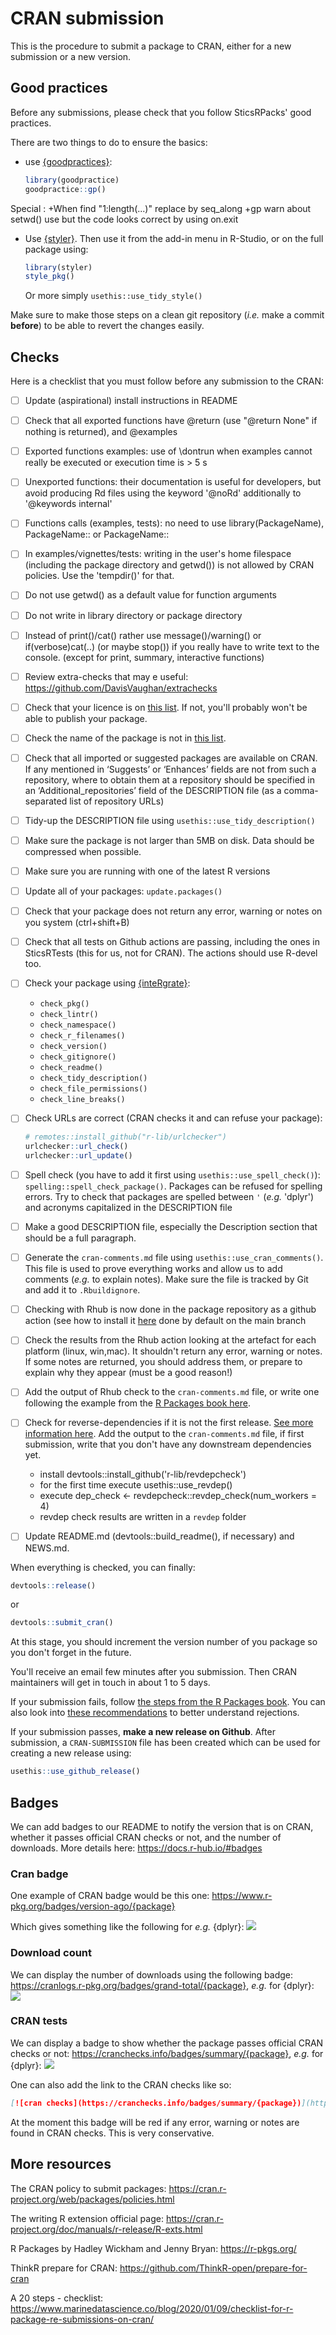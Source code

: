 # CRAN submission

This is the procedure to submit a package to CRAN, either for a new submission or a new version.

## Good practices

Before any submissions, please check that you follow SticsRPacks' good practices.

There are two things to do to ensure the basics:

- use [{goodpractices}](http://mangothecat.github.io/goodpractice/):

    ```r
    library(goodpractice)
    goodpractice::gp()
    ```
Special :
+When find "1:length(...)" replace by seq_along
+gp warn about setwd() use but the code looks correct by using on.exit

- Use [{styler}](https://styler.r-lib.org). Then use it from the add-in menu in R-Studio, or on the full package using:

    ```r
    library(styler)
    style_pkg()
    ```

    Or more simply `usethis::use_tidy_style()`

Make sure to make those steps on a clean git repository (*i.e.* make a commit **before**) to be able to revert the changes easily.

## Checks

Here is a checklist that you must follow before any submission to the CRAN:
- [ ] Update (aspirational) install instructions in README
- [ ] Check that all exported functions have @return (use "@return None" if nothing is returned), and @examples
- [ ] Exported functions examples: use of \dontrun when examples cannot really be executed or execution time is > 5 s
- [ ] Unexported functions: their documentation is useful for developers, but avoid producing Rd files using the keyword '@noRd' additionally to '@keywords internal'
- [ ] Functions calls (examples, tests): no need to use library(PackageName), PackageName:: or PackageName::
- [ ] In examples/vignettes/tests: writing in the user's home filespace (including the package directory and getwd()) is not allowed by CRAN policies.
      Use the 'tempdir()' for that.
- [ ] Do not use getwd() as a default value for function arguments
- [ ] Do not write in library directory or package directory
- [ ] Instead of print()/cat() rather use message()/warning()  or if(verbose)cat(..) (or maybe stop()) if you really have to write text to the console.
(except for print, summary, interactive functions) 
- [ ] Review extra-checks that may e useful: https://github.com/DavisVaughan/extrachecks
- [ ] Check that your licence is on [this list](https://svn.r-project.org/R/trunk/share/licenses/license.db). If not, you'll probably won't be able to publish your package.
- [ ] Check the name of the package is not in [this list](https://cran.r-project.org/src/contrib/Archive/).
- [ ] Check that all imported or suggested packages are available on CRAN. If any mentioned in ‘Suggests’ or ‘Enhances’ fields are not from such a repository, where to obtain them at a repository should be specified in an ‘Additional_repositories’ field of the DESCRIPTION file (as a comma-separated list of repository URLs)
- [ ] Tidy-up the DESCRIPTION file using `usethis::use_tidy_description()`
- [ ] Make sure the package is not larger than 5MB on disk. Data should be compressed when possible.
- [ ] Make sure you are running with one of the latest R versions
- [ ] Update all of your packages: `update.packages()`
- [ ] Check that your package does not return any error, warning or notes on you system (ctrl+shift+B)
- [ ] Check that all tests on Github actions are passing, including the ones in SticsRTests (this for us, not for CRAN). The actions should use R-devel too.
- [ ] Check your package using [{inteRgrate}](https://jumpingrivers.github.io/inteRgrate/):
  - `check_pkg()`
  - `check_lintr()`
  - `check_namespace()`
  - `check_r_filenames()`
  - `check_version()`
  - `check_gitignore()`
  - `check_readme()`
  - `check_tidy_description()`
  - `check_file_permissions()`
  - `check_line_breaks()`
- [ ] Check URLs are correct (CRAN checks it and can refuse your package):

    ```r
    # remotes::install_github("r-lib/urlchecker")
    urlchecker::url_check()
    urlchecker::url_update()
    ```

- [ ] Spell check (you have to add it first using `usethis::use_spell_check()`): `spelling::spell_check_package()`. Packages can be refused for spelling errors. Try to check that packages are spelled between `'` (*e.g.* 'dplyr') and acronyms capitalized in the DESCRIPTION file
- [ ] Make a good DESCRIPTION file, especially the Description section that should be a full paragraph.
- [ ] Generate the `cran-comments.md` file using `usethis::use_cran_comments()`. This file is used to prove everything works and allow us to add comments (*e.g.* to explain notes). Make sure the file is tracked by Git and add it to `.Rbuildignore`.
- [ ] Checking with Rhub is now done in the package repository as a github action (see how to install it [here](https://blog.r-hub.io/2024/04/11/rhub2/#set-up-r-hub-v2) done by default on the main branch
- [ ] Check the results from the Rhub action looking at the artefact for each platform (linux, win,mac). It shouldn't return any error, warning or notes. If some notes are returned, you should address them, or prepare to explain why they appear (must be a good reason!)
- [ ] Add the output of Rhub check to the `cran-comments.md` file, or write one following the example from the [R Packages book here](https://r-pkgs.org/release.html#release-process).
- [ ] Check for reverse-dependencies if it is not the first release. [See more information here](https://r-pkgs.org/release.html#release-deps). Add the output to the `cran-comments.md` file, if first submission, write that you don't have any downstream dependencies yet.
    - install devtools::install_github('r-lib/revdepcheck')
    - for the first time execute usethis::use_revdep()
    - execute dep_check <- revdepcheck::revdep_check(num_workers = 4)
    - revdep check results are written in a `revdep` folder 
- [ ] Update README.md (devtools::build_readme(), if necessary) and NEWS.md.

When everything is checked, you can finally:

```r
devtools::release()
```
or

```r
devtools::submit_cran()
```
At this stage, you should increment the version number of you package so you don't forget in the future.

You'll receive an email few minutes after you submission. Then CRAN maintainers will get in touch in about 1 to 5 days.

If your submission fails, follow [the steps from the R Packages book](https://r-pkgs.org/release.html#on-failure). You can also look into [these recommendations](https://github.com/DavisVaughan/extrachecks) to better understand rejections.

If your submission passes, **make a new release on Github**. 
After submission, a `CRAN-SUBMISSION` file has been created which can be used for creating a new release using:  
```r
usethis::use_github_release()
```

## Badges

We can add badges to our README to notify the version that is on CRAN, whether it passes official CRAN checks or not, and the number of downloads. More details here: <https://docs.r-hub.io/#badges>

### Cran badge

One example of CRAN badge would be this one: <https://www.r-pkg.org/badges/version-ago/{package}>

Which gives something like the following for *e.g.* {dplyr}: ![](https://www.r-pkg.org/badges/version-ago/dplyr)

### Download count

We can display the number of downloads using the following badge: <https://cranlogs.r-pkg.org/badges/grand-total/{package}>, *e.g.* for {dplyr}: ![](https://cranlogs.r-pkg.org/badges/grand-total/dplyr)

### CRAN tests

We can display a badge to show whether the package passes official CRAN checks or not: <https://cranchecks.info/badges/summary/{package}>, *e.g.* for {dplyr}: ![](https://cranchecks.info/badges/summary/dplyr)

One can also add the link to the CRAN checks like so:

```md
[![cran checks](https://cranchecks.info/badges/summary/{package})](https://cran.r-project.org/web/checks/check_results_{package}.html)
```

At the moment this badge will be red if any error, warning or notes are found in CRAN checks. This is very conservative.

## More resources

The CRAN policy to submit packages: <https://cran.r-project.org/web/packages/policies.html>

The writing R extension official page: <https://cran.r-project.org/doc/manuals/r-release/R-exts.html>

R Packages by Hadley Wickham and Jenny Bryan: <https://r-pkgs.org/>

ThinkR prepare for CRAN: <https://github.com/ThinkR-open/prepare-for-cran>

A 20 steps - checklist: <https://www.marinedatascience.co/blog/2020/01/09/checklist-for-r-package-re-submissions-on-cran/>
